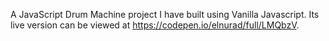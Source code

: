 A JavaScript Drum Machine project I have built using Vanilla Javascript. Its live version can be viewed at https://codepen.io/elnurad/full/LMQbzV.
